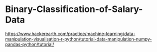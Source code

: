 # Binary-Classification-of-Salary-Data

https://www.hackerearth.com/practice/machine-learning/data-manipulation-visualisation-r-python/tutorial-data-manipulation-numpy-pandas-python/tutorial/
